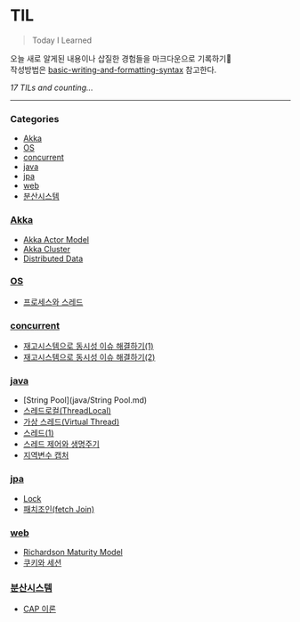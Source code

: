 # TIL
> Today I Learned

오늘 새로 알게된 내용이나 삽질한 경험들을 마크다운으로 기록하기📝 </br>
작성방법은 [basic-writing-and-formatting-syntax][1] 참고한다.


_17 TILs and counting..._

---

### Categories

- [Akka](#akka)
- [OS](#os)
- [concurrent](#concurrent)
- [java](#java)
- [jpa](#jpa)
- [web](#web)
- [분산시스템](#분산시스템)

### [Akka](#akka)
- [Akka Actor Model](Akka/actor_model.md)
- [Akka Cluster](Akka/cluster.md)
- [Distributed Data](Akka/distributed_data.md)

### [OS](#os)
- [프로세스와 스레드](OS/프로세스와_스레드.md)

### [concurrent](#concurrent)
- [재고시스템으로 동시성 이슈 해결하기(1)](concurrent/동시성_이슈_해결방법(1).md)
- [재고시스템으로 동시성 이슈 해결하기(2)](concurrent/동시성_이슈_해결방법(2).md)

### [java](#java)
- [String Pool](java/String Pool.md)
- [스레드로컬(ThreadLocal)](java/ThreadLocal.md)
- [가상 스레드(Virtual Thread)](java/virtual_thread.md)
- [스레드(1)](java/스레드(1).md)
- [스레드 제어와 생명주기](java/스레드제어와_생명주기.md)
- [지역변수 캡처](java/지역변수_캡처.md)

### [jpa](#jpa)
- [Lock](jpa/Lock.md)
- [패치조인(fetch Join)](jpa/fetchJoin.md)

### [web](#web)
- [Richardson Maturity Model](web/Richardson-Maturity-Model.md)
- [쿠키와 세션](web/쿠키와세션.md)

### [분산시스템](#분산시스템)
- [CAP 이론](분산시스템/CAP이론.md)

[1]: https://docs.github.com/ko/get-started/writing-on-github/getting-started-with-writing-and-formatting-on-github/basic-writing-and-formatting-syntax
[2]: https://github.com/jbranchaud/til

